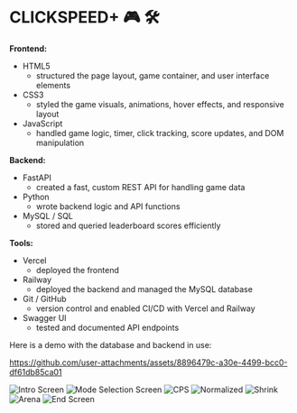 # CLICKSPEED+ 🎮 🛠️

**Frontend:**  
- HTML5 
  - structured the page layout, game container, and user interface elements  
- CSS3 
  - styled the game visuals, animations, hover effects, and responsive layout  
- JavaScript 
  - handled game logic, timer, click tracking, score updates, and DOM manipulation  

**Backend:**  
- FastAPI  
  - created a fast, custom REST API for handling game data  
- Python  
  - wrote backend logic and API functions  
- MySQL / SQL  
  - stored and queried leaderboard scores efficiently  

**Tools:**  
- Vercel  
  - deployed the frontend  
- Railway  
  - deployed the backend and managed the MySQL database  
- Git / GitHub  
  - version control and enabled CI/CD with Vercel and Railway  
- Swagger UI  
  - tested and documented API endpoints  

Here is a demo with the database and backend in use:

https://github.com/user-attachments/assets/8896479c-a30e-4499-bcc0-df61db85ca01 

![Intro Screen](https://github.com/user-attachments/assets/eb91cdb2-4bdf-4831-a83b-8fd24ec03c1c)
![Mode Selection Screen](https://github.com/user-attachments/assets/ec526f33-3fd1-453a-9f61-ddfcbec9de85)
![CPS](https://github.com/user-attachments/assets/af1e6162-0e96-4ce1-998e-72f9430b0f9d)
![Normalized](https://github.com/user-attachments/assets/ec0add71-3d80-4cde-b63d-85196b6ced65)
![Shrink](https://github.com/user-attachments/assets/a6ef9051-6cf7-4583-b5a9-81d9d3df56f7)
![Arena](https://github.com/user-attachments/assets/5628a50c-6357-46a1-9b49-55198ddf702a)
![End Screen](https://github.com/user-attachments/assets/f4269cb1-37e2-4fc2-95b5-16f84973d514)
